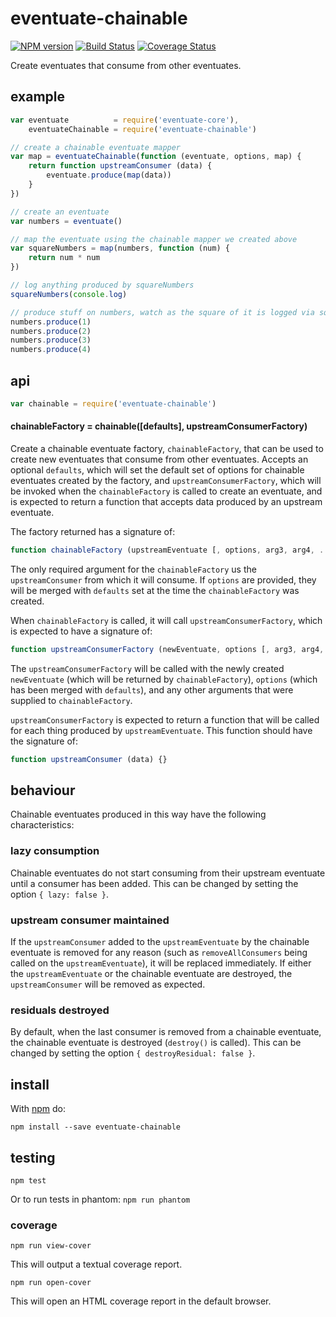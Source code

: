 # eventuate-chainable

[![NPM version](https://badge.fury.io/js/eventuate-chainable.png)](http://badge.fury.io/js/eventuate-chainable)
[![Build Status](https://travis-ci.org/jasonpincin/eventuate-chainable.svg?branch=master)](https://travis-ci.org/jasonpincin/eventuate-chainable)
[![Coverage Status](https://coveralls.io/repos/jasonpincin/eventuate-chainable/badge.png?branch=master)](https://coveralls.io/r/jasonpincin/eventuate-chainable?branch=master)

Create eventuates that consume from other eventuates.

## example

```javascript
var eventuate          = require('eventuate-core'),
    eventuateChainable = require('eventuate-chainable')

// create a chainable eventuate mapper
var map = eventuateChainable(function (eventuate, options, map) {
    return function upstreamConsumer (data) {
        eventuate.produce(map(data))
    }
})

// create an eventuate
var numbers = eventuate()

// map the eventuate using the chainable mapper we created above
var squareNumbers = map(numbers, function (num) {
    return num * num
})

// log anything produced by squareNumbers
squareNumbers(console.log)

// produce stuff on numbers, watch as the square of it is logged via squareNumbers
numbers.produce(1)
numbers.produce(2)
numbers.produce(3)
numbers.produce(4)
```

## api

```javascript
var chainable = require('eventuate-chainable')
```

#### chainableFactory = chainable([defaults], upstreamConsumerFactory)

Create a chainable eventuate factory, `chainableFactory`, that can be used to
create new eventuates that consume from other eventuates. Accepts an optional
`defaults`, which will set the default set of options for chainable
eventuates created by the factory, and `upstreamConsumerFactory`, which will be
invoked when the `chainableFactory` is called to create an eventuate, and is expected to
return a function that accepts data produced by an upstream eventuate.

The factory returned has a signature of: 

```javascript
function chainableFactory (upstreamEventuate [, options, arg3, arg4, ...]) {}
```

The only required argument for the `chainableFactory` us the `upstreamConsumer`
from which it will consume. If `options` are provided, they will be merged with
`defaults` set at the time the `chainableFactory` was created. 

When `chainableFactory` is called, it will call `upstreamConsumerFactory`, which
is expected to have a signature of:

```javascript
function upstreamConsumerFactory (newEventuate, options [, arg3, arg4, ...]) {}
```

The `upstreamConsumerFactory` will be called with the newly created
`newEventuate` (which will be returned by `chainableFactory`), `options` 
(which has been merged with `defaults`), and any other arguments that were
supplied to `chainableFactory`.

`upstreamConsumerFactory` is expected to return a function that will be called
for each thing produced by `upstreamEventuate`. This function should have the
signature of:

```javascript
function upstreamConsumer (data) {}
```

## behaviour

Chainable eventuates produced in this way have the following characteristics:

### lazy consumption

Chainable eventuates do not start consuming from their upstream eventuate until
a consumer has been added. This can be changed by setting the option `{ lazy:
false }`.

### upstream consumer maintained

If the `upstreamConsumer` added to the `upstreamEventuate` by the chainable 
eventuate is removed for any reason (such as `removeAllConsumers` being called 
on the `upstreamEventuate`), it will be replaced immediately. If either the 
`upstreamEventuate` or the chainable eventuate are destroyed, the 
`upstreamConsumer` will be removed as expected.

### residuals destroyed

By default, when the last consumer is removed from a chainable eventuate, the
chainable eventuate is destroyed (`destroy()` is called). This can be changed by
setting the option `{ destroyResidual: false }`.

## install

With [npm](https://npmjs.org) do:

```
npm install --save eventuate-chainable
```

## testing

`npm test`

Or to run tests in phantom: `npm run phantom`

### coverage

`npm run view-cover`

This will output a textual coverage report.

`npm run open-cover`

This will open an HTML coverage report in the default browser.
